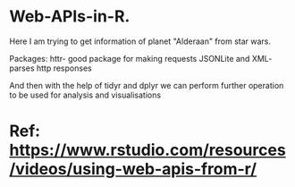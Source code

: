 # Web-APIs-in-R.


Here I am trying to get information of planet
"Alderaan" from star wars.

Packages:
httr- good package for making requests
JSONLite and XML- parses http responses

And then with the help of tidyr and dplyr we 
can perform further operation to be used for
analysis and visualisations

# Ref: https://www.rstudio.com/resources/videos/using-web-apis-from-r/
